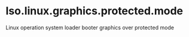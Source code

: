 # Iso.linux.graphics.protected.mode
Linux operation system loader booter graphics over protected mode

